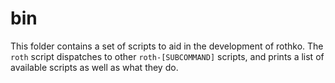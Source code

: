 # bin

This folder contains a set of scripts to aid in the development of rothko. The
`roth` script dispatches to other `roth-[SUBCOMMAND]` scripts, and prints
a list of available scripts as well as what they do.